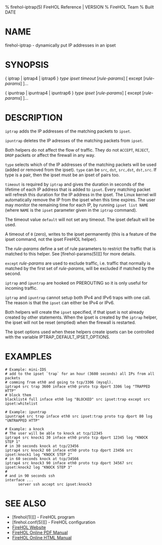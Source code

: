 % firehol-iptrap(5) FireHOL Reference | VERSION
% FireHOL Team
% Built DATE

# NAME

firehol-iptrap - dynamically put IP addresses in an ipset

# SYNOPSIS

{ iptrap | iptrap4 | iptrap6 } *type* *ipset* *timeout* [*rule-params*] [ except [*rule-params*] ]...

{ ipuntrap | ipuntrap4 | ipuntrap6 } *type* *ipset* [*rule-params*] [ except [*rule-params*] ]...

# DESCRIPTION


`iptrap` adds the IP addresses of the matching packets to `ipset`.

`ipuntrap` deletes the IP adresses of the matching packets from `ipset`.

Both helpers do not affect the flow of traffic. They do not `ACCEPT`,
`REJECT`, `DROP` packets or affect the firewall in any way.

`type` selects which of the IP addresses of the matching packets will be used
(added or removed from the ipset). `type` can be `src`, `dst`, `src,dst`,
`dst,src`. If type is a pair, then the ipset must be an ipset of pairs too.

`timeout` is required by `iptrap` and gives the duration in seconds of the
lifetime of each IP address that is added to `ipset`. Every matching packet
will refresh this duration for the IP address in the ipset.
The Linux kernel will automatically remove the IP from the ipset when this
time expires. The user may monitor the remaining time for each IP, by running
`ipset list NAME` (where `NAME` is the `ipset` parameter given in the `iptrap`
command).

The timeout value `default` will not set any timeout. The ipset default will be
used.

A timeout of `0` (zero), writes to the ipset permanently (this is a feature of
the ipset command, not the ipset FireHOL helper).

The *rule-params* define a set of rule parameters to restrict
the traffic that is matched to this helper. See
[firehol-params(5)][] for more details.

`except` *rule-params* are used to exclude traffic, i.e. traffic that normally
is matched by the first set of *rule-params*, will be excluded if matched by
the second.

`iptrap` and `ipuntrap` are hooked on PREROUTING so it is only useful for
incoming traffic.

`iptrap` and `ipuntrap` cannot setup both IPv4 and IPv6 traps with one call.
The reason is that the `ipset` can either be IPv4 or IPv6.

Both helpers will create the `ipset` specified, if that ipset is not already
created by other statements. When the ipset is created by the `iptrap` helper,
the ipset will not be reset (emptied) when the firewall is restarted.

The ipset options used when these helpers create ipsets can be controlled
with the variable IPTRAP_DEFAULT_IPSET_OPTIONS.


# EXAMPLES

~~~~
# Example: mini-IDS
# add to the ipset `trap` for an hour (3600 seconds) all IPs from all packets
# comming from eth0 and going to tcp/3306 (mysql).
iptrap4 src trap 3600 inface eth0 proto tcp dport 3306 log "TRAPPED HTTP"
# block them
blacklist4 full inface eth0 log "BLOCKED" src ipset:trap except src ipset:whitelist

# Example: ipuntrap
ipuntrap4 src trap inface eth0 src ipset:trap proto tcp dport 80 log "UNTRAPPED HTTP"

# Example: a knock
# The user will be able to knock at tcp/12345
iptrap4 src knock1 30 inface eth0 proto tcp dport 12345 log "KNOCK STEP 1"
# in 30 seconds knock at tcp/23456
iptrap4 src knock2 60 inface eth0 proto tcp dport 23456 src ipset:knock1 log "KNOCK STEP 2"
# in 60 seconds knock at tcp/34566
iptrap4 src knock3 90 inface eth0 proto tcp dport 34567 src ipset:knock2 log "KNOCK STEP 3"
#
# and in 90 seconds ssh
interface ...
      server ssh accept src ipset:knock3
~~~~

# SEE ALSO

* [firehol(1)][] - FireHOL program
* [firehol.conf(5)][] - FireHOL configuration
* [FireHOL Website](http://firehol.org/)
* [FireHOL Online PDF Manual](http://firehol.org/firehol-manual.pdf)
* [FireHOL Online HTML Manual](http://firehol.org/manual)
